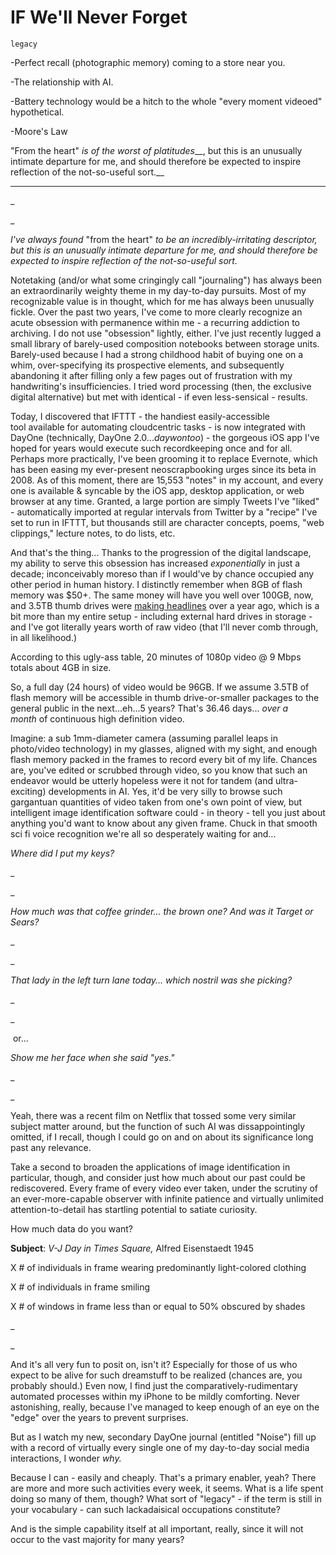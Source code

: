 # IF We'll Never Forget

`legacy`

-Perfect recall (photographic memory) coming to a store near you.

-The relationship with AI.

-Battery technology would be a hitch to the whole "every moment videoed" hypothetical.

-Moore's Law

"From the heart" _is of the worst of platitudes___, but this is an unusually intimate departure for me, and should therefore be expected to inspire reflection of the not-so-useful sort.__

---

_

_

_I've always found_ "from the heart" _to be an incredibly-irritating descriptor, but this is an unusually intimate departure for me, and should therefore be expected to inspire reflection of the not-so-useful sort._

Notetaking (and/or what some cringingly call "journaling") has always been an extraordinarily weighty theme in my day-to-day pursuits. Most of my recognizable value is in thought, which for me has always been unusually fickle. Over the past two years, I've come to more clearly recognize an acute obsession with permanence within me - a recurring addiction to archiving. I do not use "obsession" lightly, either. I've just recently lugged a small library of barely-used composition notebooks between storage units. Barely-used because I had a strong childhood habit of buying one on a whim, over-specifying its prospective elements, and subsequently abandoning it after filling only a few pages out of frustration with my handwriting's insufficiencies. I tried word processing (then, the exclusive digital alternative) but met with identical - if even less-sensical - results. 

Today, I discovered that IFTTT - the handiest easily-accessible tool available for automating cloudcentric tasks - is now integrated with DayOne (technically, DayOne 2.0..._daywontoo_) - the gorgeous iOS app I've hoped for years would execute such recordkeeping once and for all. Perhaps more practically, I've been grooming it to replace Evernote, which has been easing my ever-present neoscrapbooking urges since its beta in 2008. As of this moment, there are 15,553 "notes" in my account, and every one is available & syncable by the iOS app, desktop application, or web browser at any time. Granted, a large portion are simply Tweets I've "liked" - automatically imported at regular intervals from Twitter by a "recipe" I've set to run in IFTTT, but thousands still are character concepts, poems, "web clippings," lecture notes, to do lists, etc.

And that's the thing... Thanks to the progression of the digital landscape, my ability to serve this obsession has increased _exponentially_ in just a decade; inconceivably moreso than if I would've by chance occupied any other period in human history. I distinctly remember when 8GB of flash memory was $50+. The same money will have you well over 100GB, now, and 3.5TB thumb drives were [making headlines](http://www.gizmag.com/high-capacity-3d-flash-memory/36782/) over a year ago, which is a bit more than my entire setup - including external hard drives in storage - and I've got literally years worth of raw video (that I'll never comb through, in all likelihood.)

According to this ugly-ass table, 20 minutes of 1080p video @ 9 Mbps totals about 4GB in size.

So, a full day (24 hours) of video would be 96GB. If we assume 3.5TB of flash memory will be accessible in thumb drive-or-smaller packages to the general public in the next...eh...5 years? That's 36.46 days... _over a month_ of continuous high definition video.

Imagine: a sub 1mm-diameter camera (assuming parallel leaps in photo/video technology) in my glasses, aligned with my sight, and enough flash memory packed in the frames to record every bit of my life. Chances are, you've edited or scrubbed through video, so you know that such an endeavor would be utterly hopeless were it not for tandem (and ultra-exciting) developments in AI. Yes, it'd be very silly to browse such gargantuan quantities of video taken from one's own point of view, but intelligent image identification software could - in theory - tell you just about anything you'd want to know about any given frame. Chuck in that smooth sci fi voice recognition we're all so desperately waiting for and...

_Where did I put my keys?_

_

_

_How much was that coffee grinder... the brown one? And was it Target or Sears?_

_

_

_That lady in the left turn lane today... which nostril was she picking?_

_

_

 or...

_Show me her face when she said "yes."_

_

_

Yeah, there was a recent film on Netflix that tossed some very similar subject matter around, but the function of such AI was dissappointingly omitted, if I recall, though I could go on and on about its significance long past any relevance.

Take a second to broaden the applications of image identification in particular, though, and consider just how much about our past could be rediscovered. Every frame of every video ever taken, under the scrutiny of an ever-more-capable observer with infinite patience and virtually unlimited attention-to-detail has startling potential to satiate curiosity. 

How much data do you want?

**Subject**: _V-J Day in Times Square,_ Alfred Eisenstaedt 1945

X # of individuals in frame wearing predominantly light-colored clothing

X # of individuals in frame smiling

X # of windows in frame less than or equal to 50% obscured by shades

_

_

And it's all very fun to posit on, isn't it? Especially for those of us who expect to be alive for such dreamstuff to be realized (chances are, you probably should.) Even now, I find just the comparatively-rudimentary automated processes within my iPhone to be mildly comforting. Never astonishing, really, because I've managed to keep enough of an eye on the "edge" over the years to prevent surprises. 

But as I watch my new, secondary DayOne journal (entitled "Noise") fill up with a record of virtually every single one of my day-to-day social media interactions, I wonder _why._

Because I can - easily and cheaply. That's a primary enabler, yeah? There are more and more such activities every week, it seems. What is a life spent doing so many of them, though? What sort of "legacy" - if the term is still in your vocabulary - can such lackadaisical occupations constitute? 

And is the simple capability itself at all important, really, since it will not occur to the vast majority for many years?
